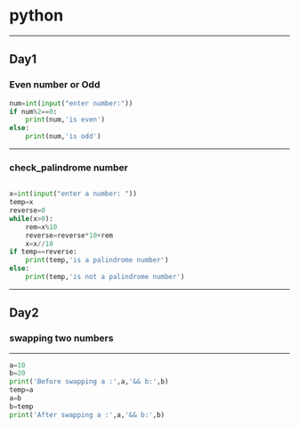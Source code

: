 # python
---

## Day1
### Even number or Odd
```python
num=int(input("enter number:"))
if num%2==0:
    print(num,'is even')
else:
    print(num,'is odd')
```

---

### check_palindrome number

```python

x=int(input("enter a number: "))
temp=x
reverse=0
while(x>0):
    rem=x%10
    reverse=reverse*10+rem
    x=x//10
if temp==reverse:
    print(temp,'is a palindrome number')
else:
    print(temp,'is not a palindrome number')
```
---
## Day2
### swapping two numbers
---
```python
a=10
b=20
print('Before swapping a :',a,'&& b:',b)
temp=a 
a=b 
b=temp 
print('After swapping a :',a,'&& b:',b)
```
